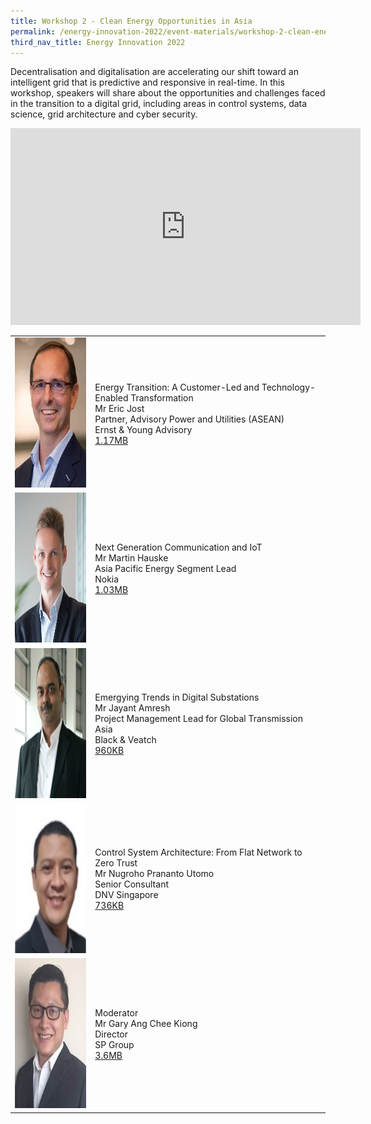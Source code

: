 ```yaml
---
title: Workshop 2 - Clean Energy Opportunities in Asia
permalink: /energy-innovation-2022/event-materials/workshop-2-clean-energy-opportunities-in-asia/
third_nav_title: Energy Innovation 2022
---
```

Decentralisation and digitalisation are accelerating our shift toward an intelligent grid that is predictive and responsive in real-time. In this workshop, speakers will share about the opportunities and challenges faced in the transition to a digital grid, including areas in control systems, data science, grid architecture and cyber security.

<div style="text-align: center;"><iframe width="560" height="315" src="https://www.youtube.com/embed/tr5G06ybKuo" title="YouTube video player" frameborder="0" allow="accelerometer; autoplay; clipboard-write; encrypted-media; gyroscope; picture-in-picture" allowfullscreen></iframe></div>

<div class="speakers-tbl-container">
  <table>
    <tr>
	  <td><img src="/images/speakers/eric-jost.png" alt="Eric Jost" width="180" height="240" /></td>
	  <td>
	    <p><span class="moderator-text">Energy Transition: A Customer-Led and Technology-Enabled Transformation</span><br><span class="speaker-name">Mr Eric Jost</span><br>Partner, Advisory Power and Utilities (ASEAN)<br>Ernst &amp; Young Advisory<br><a href="/files/archives/grid-digitalisation-workshop-eric-jost.pdf">1.17MB<span class="sgds-icon sgds-icon-external"></span></a></p>
	  </td>
	</tr>
	<tr>
	  <td><img src="/images/speakers/martin-hauske-cropped.png" alt="Martin Hauske" width="180" height="240" /></td>
	  <td>
	    <p><span class="moderator-text">Next Generation Communication and IoT</span><br><span class="speaker-name">Mr Martin Hauske</span><br>Asia Pacific Energy Segment Lead<br>Nokia<br><a href="/files/archives/grid-digitalisation-workshop-martin-hauske.pdf">1.03MB<span class="sgds-icon sgds-icon-external"></span></a></p>
	  </td>
	</tr>
	<tr>
	  <td><img src="/images/speakers/jayant-amresh.png" alt="Jayant Amresh" width="180" height="240" /></td>
	  <td>
	    <p><span class="moderator-text">Emergying Trends in Digital Substations</span><br><span class="speaker-name">Mr Jayant Amresh</span><br>Project Management Lead for Global Transmission Asia<br>Black &amp; Veatch<br><a href="/files/archives/grid-digitalisation-workshop-jayant-amresh.pdf">960KB<span class="sgds-icon sgds-icon-external"></span></a></p>
	  </td>
	</tr>
	<tr>
	  <td><img src="/images/speakers/nugroho-prananto-utomo.png" alt="Nugroho Prananto Utomo" width="180" height="240" /></td>
	  <td>
	    <p><span class="moderator-text">Control System Architecture: From Flat Network to Zero Trust</span><br><span class="speaker-name">Mr Nugroho Prananto Utomo</span><br>Senior Consultant<br>DNV Singapore<br><a href="/files/archives/grid-digitalisation-workshop-nugroho-prananto-utomo.pdf">736KB<span class="sgds-icon sgds-icon-external"></span></a></p>
	  </td>
	</tr>
	<tr>
	  <td><img src="/images/speakers/gary-ang-chee-kiong.png" alt="Gary Ang Chee Kiong" width="180" height="240" /></td>
	  <td>
	    <p><span class="moderator-text">Moderator</span><br><span class="speaker-name">Mr Gary Ang Chee Kiong</span><br>Director<br>SP Group<br><a href="/files/archives/grid-digitalisation-workshop-gary-ang.pdf">3.6MB<span class="sgds-icon sgds-icon-external"></span></a></p>
	  </td>
	</tr>
  </table>
</div>
